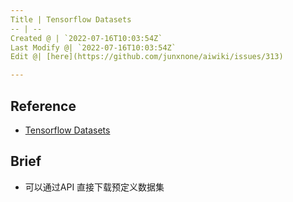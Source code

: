 ```yaml
---
Title | Tensorflow Datasets
-- | --
Created @ | `2022-07-16T10:03:54Z`
Last Modify @| `2022-07-16T10:03:54Z`
Edit @| [here](https://github.com/junxnone/aiwiki/issues/313)

---
```

## Reference
- [Tensorflow Datasets](https://www.tensorflow.org/datasets)

## Brief
- 可以通过API 直接下载预定义数据集
